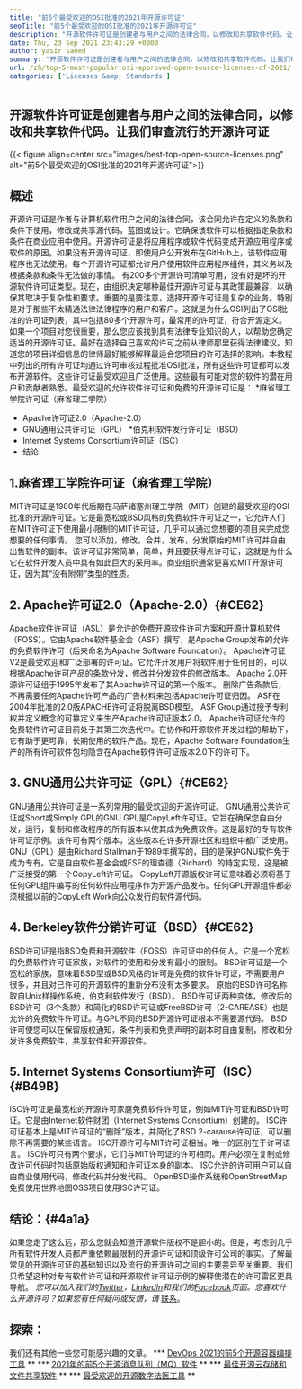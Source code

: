 ```yaml
---
title: "前5个最受欢迎的OSI批准的2021年开源许可证" 
seoTitle: "前5个最受欢迎的OSI批准的2021年开源许可证" 
description: "开源软件许可证是创建者与用户之间的法律合同，以修改和共享软件代码。让我们回顾流行的开源许可证" 
date: Thu, 23 Sep 2021 23:43:29 +0000
author: yasir saeed
summary: "开源软件许可证是创建者与用户之间的法律合同，以修改和共享软件代码。让我们审查流行的开源许可证" 
url: /zh/top-5-most-popular-osi-approved-open-source-licenses-of-2021/
categories: ['Licenses &amp; Standards']
---
```


## 开源软件许可证是创建者与用户之间的法律合同，以修改和共享软件代码。让我们审查流行的开源许可证

{{< figure align=center src="images/best-top-open-source-licenses.png" alt="前5个最受欢迎的OSI批准的2021年开源许可证">}}


## **概述**
开源许可证是作者与计算机软件用户之间的法律合同，该合同允许在定义的条款和条件下使用，修改或共享源代码，蓝图或设计。它确保该软件可以根据指定条款和条件在商业应用中使用。开源许可证是将应用程序或软件代码变成开源应用程序或软件的原因。如果没有开源许可证，即使用户公开发布在GitHub上，该软件应用程序也无法使用。每个开源许可证都允许用户使用软件应用程序组件，其义务以及根据条款和条件无法做的事情。
有200多个开源许可清单可用，没有好是坏的开源软件许可证类型。现在，由组织决定哪种最佳开源许可证与其政策最兼容，以确保其取决于复杂性和要求。重要的是要注意，选择开源许可证是复杂的业务。特别是对于那些不太精通法律法律程序的用户和客户。这就是为什么OSI列出了OSI批准的许可证列表，其中包括80多个开源许可，最常用的许可证，符合开源定义。
如果一个项目对您很重要，那么您应该找到具有法律专业知识的人，以帮助您确定适当的开源许可证。最好在选择自己喜欢的许可之前从律师那里获得法律建议。知道您的项目详细信息的律师最好能够解释最适合您项目的许可选择的影响。本教程中列出的所有许可证均通过许可审核过程批准OSI批准，所有这些许可证都可以发布开源软件。这些许可证最受欢迎且广泛使用。这些最有可能对您的软件的潜在用户和贡献者熟悉。最受欢迎的允许软件许可证和免费的开源许可证是：
  *麻省理工学院许可证（麻省理工学院）
  * Apache许可证2.0（Apache-2.0）
  * GNU通用公共许可证（GPL）
  *伯克利软件发行许可证（BSD）
  * Internet Systems Consortium许可证（ISC）
  * 结论

## 1.麻省理工学院许可证（麻省理工学院）
MIT许可证是1980年代后期在马萨诸塞州理工学院（MIT）创建的最受欢迎的OSI批准的开源许可证。它是最宽松或BSD风格的免费软件许可证之一，它允许人们在MIT许可证下使用最小限制的MIT许可证，几乎可以通过您想要的项目来完成您想要的任何事情。
您可以添加，修改，合并，发布，分发原始的MIT许可并自由出售软件的副本。该许可证非常简单，简单，并且要获得点许可证，这就是为什么它在软件开发人员中具有如此巨大的采用率。商业组织通常更喜欢MIT开源许可证，因为其“没有附带”类型的性质。

## 2. Apache许可证2.0（Apache-2.0）{#CE62}
Apache软件许可证（ASL）是允许的免费开源软件许可方案和开源计算机软件（FOSS）。它由Apache软件基金会（ASF）撰写，是Apache Group发布的允许的免费软件许可（后来命名为Apache Software Foundation）。 Apache许可证V2是最受欢迎和广泛部署的许可证。它允许开发用户将软件用于任何目的，可以根据Apache许可产品的条款分发，修改并分发软件的修改版本。 Apache 2.0开源许可证组于1995年发布了其Apache许可证的第一个版本。
删除广告条款后，不再需要任何Apache许可产品的广告材料来包括Apache许可证归因。 ASF在2004年批准的2.0版APACHE许可证将脱离BSD模型。 ASF Group通过授予专利权并定义概念的可靠定义来生产Apache许可证版本2.0。 Apache许可证允许的免费软件许可证目前处于其第三次迭代中。在协作和开源软件开发过程的帮助下，它有助于更​​可靠，长期使用的软件产品。现在，Apache Software Foundation生产的所有许可软件包均隐含在Apache软件许可证版本2.0下的许可下。

## 3. GNU通用公共许可证（GPL）{#CE62}
GNU通用公共许可证是一系列常用的最受欢迎的开源许可证。 GNU通用公共许可证或Short或Simply GPL的GNU GPL是CopyLeft许可证。它旨在确保您自由分发，运行，复制和修改程序的所有版本以使其成为免费软件。这是最好的专有软件许可证示例。该许可有两个版本，这些版本在许多开源社区和组织中都广泛使用。
GNU（GPL）是由Richard Stallman于1989年撰写的，目的是保护GNU软件免于成为专有。它是自由软件基金会或FSF的理查德（Richard）的特定实现，这是被广泛接受的第一个CopyLeft许可证。 CopyLeft开源版权许可证意味着必须将基于任何GPL组件编写的任何软件应用程序作为开源产品发布。任何GPL开源组件都必须根据以前的CopyLeft Work向公众发行的软件源代码。

## 4. Berkeley软件分销许可证（BSD）{#CE62}
BSD许可证是指BSD免费和开源软件（FOSS）许可证中的任何人。它是一个宽松的免费软件许可证家族，对软件的使用和分发有最小的限制。 BSD许可证是一个宽松的家族，意味着BSD型或BSD风格的许可是免费的软件许可证，不需要用户很多，并且对已许可的开源软件的重新分布没有太多要求。
原始的BSD许可名称取自Unix样操作系统，伯克利软件发行（BSD）。 BSD许可证两种变体，修改后的BSD许可（3个条款）和简化的BSD许可证或FreeBSD许可（2-CAREASE）也是允许的免费软件许可证。与GPL不同的BSD开源许可证根本不需要源代码。 BSD许可使您可以在保留版权通知，条件列表和免责声明的副本时自由复制，修改和分发许多免费软件，共享软件和开源软件。

## 5. Internet Systems Consortium许可（ISC）{#B49B}
ISC许可证是最宽松的开源许可家庭免费软件许可证，例如MIT许可证和BSD许可证。它是由Internet软件财团（Internet Systems Consortium）创建的。 ISC许可证基本上是MIT许可证的“删除”版本，并简化了BSD 2-carause许可证，可以删除不再需要的某些语言。
ISC开源许可与MIT许可证相当。唯一的区别在于许可语言。 ISC许可只有两个要求，它们与MIT许可证的许可相同。用户必须在复制或修改许可代码时包括原始版权通知和许可证本身的副本。 ISC允许的许可用户可以自由商业使用代码，修改代码并分发代码。 OpenBSD操作系统和OpenStreetMap免费使用世界地图OSS项目使用ISC许可证。

## 结论：{#4a1a}
如果您走了这么远，那么您就会知道开源软件版权不是胆小的。但是，考虑到几乎所有软件开发人员都严重依赖最限制的开源许可证和顶级许可公司的事实。了解最常见的开源许可证的基础知识以及流行的开源许可之间的主要差异至关重要。我们只希望这种对专有软件许可证和开源软件许可证示例的解释使潜在的许可雷区更具导航。
_您可以加入我们的[Twitter][1]，[LinkedIn][2]和我们的[Facebook][3]页面。您喜欢什么开源许可？如果您有任何疑问或反馈，请_ [联系][4]。

## 探索：
我们还有其他一些您可能感兴趣的文章。
  *** [DevOps 2021的前5个开源容器编排工具][5] **
  *** [2021年的前5个开源消息队列（MQ）软件][6] **
  *** [最佳开源云存储和文件共享软件][7] **
  *** [最受欢迎的开源数字法医工具][8] **

  
[1]: https://twitter.com/containerize_co
[2]: https://www.linkedin.com/company/containerize/
[3]: http://facebook.com/containerize
[4]: mailto:yasir.saeed@aspose.com
[5]: https://blog.containerize.com/devops/top-5-open-source-container-orchestration-tools-for-devops-in-2021/
[6]: https://blog.containerize.com/message-queue-software/top-5-open-source-message-queue-software-in-2021/
[7]: https://products.containerize.com/backup-and-sync/
[8]: https://blog.containerize.com/digital-forensic-tools/top-5-open-source-digital-forensic-tools-in-2021/
